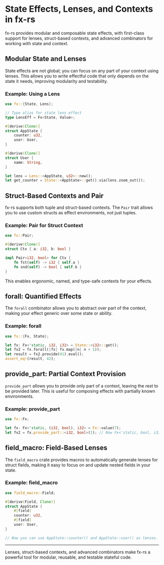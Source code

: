# State Effects, Lenses, and Contexts in fx-rs

fx-rs provides modular and composable state effects, with first-class support for lenses, struct-based contexts, and advanced combinators for working with state and context.

## Modular State and Lenses

State effects are not global; you can focus on any part of your context using lenses. This allows you to write effectful code that only depends on the state it needs, improving modularity and testability.

### Example: Using a Lens

```rust
use fx::{State, Lens};

// Type alias for state lens effect
type LensEff = Fx<State, Value>;

#[derive(Clone)]
struct AppState {
    counter: u32,
    user: User,
}

#[derive(Clone)]
struct User {
    name: String,
}

let lens = Lens::<AppState, u32>::new();
let get_counter = State::<AppState>::get().via(lens.zoom_out());
```

## Struct-Based Contexts and Pair

fx-rs supports both tuple and struct-based contexts. The `Pair` trait allows you to use custom structs as effect environments, not just tuples.

### Example: Pair for Struct Context

```rust
use fx::Pair;

#[derive(Clone)]
struct Ctx { a: i32, b: bool }

impl Pair<i32, bool> for Ctx {
    fn fst(self) -> i32 { self.a }
    fn snd(self) -> bool { self.b }
}
```

This enables ergonomic, named, and type-safe contexts for your effects.

## forall: Quantified Effects

The `forall` combinator allows you to abstract over part of the context, making your effect generic over some state or ability.

### Example: forall

```rust
use fx::{Fx, State};

let fx: Fx<'static, i32, i32> = State::<i32>::get();
let fx2 = fx.forall(|fx| fx.map(|n| n + 1));
let result = fx2.provide(41).eval();
assert_eq!(result, 42);
```

## provide_part: Partial Context Provision

`provide_part` allows you to provide only part of a context, leaving the rest to be provided later. This is useful for composing effects with partially known environments.

### Example: provide_part

```rust
use fx::Fx;

let fx: Fx<'static, (i32, bool), i32> = Fx::value(7);
let fx2 = fx.provide_part::<i32, bool>(1); // Now Fx<'static, bool, i32>
```

## field_macro: Field-Based Lenses

The `field_macro` crate provides macros to automatically generate lenses for struct fields, making it easy to focus on and update nested fields in your state.

### Example: field_macro

```rust
use field_macro::Field;

#[derive(Field, Clone)]
struct AppState {
    #[field]
    counter: u32,
    #[field]
    user: User,
}

// Now you can use AppState::counter() and AppState::user() as lenses.
```

______________________________________________________________________

Lenses, struct-based contexts, and advanced combinators make fx-rs a powerful tool for modular, reusable, and testable stateful code.
